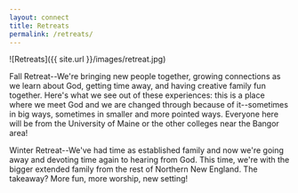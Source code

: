 ```yaml
---
layout: connect
title: Retreats
permalink: /retreats/
---
```


![Retreats]({{ site.url }}/images/retreat.jpg)

Fall Retreat--We're bringing new people together, growing connections as we learn about God, getting time away, and having creative family fun together. Here's what we see out of these experiences: this is a place where we meet God and we are changed through because of it--sometimes in big ways, sometimes in smaller and more pointed ways. Everyone here will be from the University of Maine or the other colleges near the Bangor area!

Winter Retreat--We've had time as established family and now we're going away and devoting time again to hearing from God. This time, we're with the bigger extended family from the rest of Northern New England. The takeaway? More fun, more worship, new setting!
